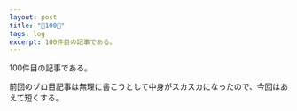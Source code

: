 ```yaml
---
layout: post
title: "🏁100🎊"
tags: log
excerpt: 100件目の記事である。
---
```


100件目の記事である。

前回のゾロ目記事は無理に書こうとして中身がスカスカになったので、今回はあえて短くする。